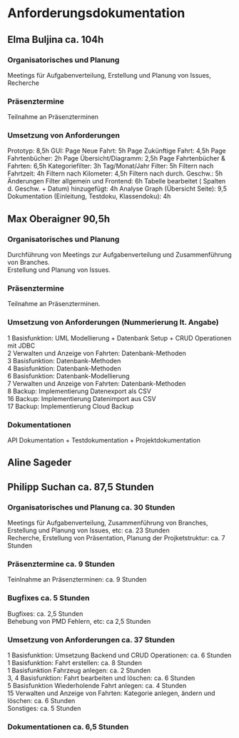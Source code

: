 # Anforderungsdokumentation

## Elma Buljina ca. 104h

### Organisatorisches und Planung
Meetings für Aufgabenverteilung, Erstellung und Planung von Issues, Recherche

### Präsenztermine 
Teilnahme an Präsenzterminen

### Umsetzung von Anforderungen 
Prototyp: 8,5h
GUI:
Page Neue Fahrt: 5h
Page Zukünftige Fahrt: 4,5h
Page Fahrtenbücher: 2h
Page Übersicht/Diagramm: 2,5h
Page Fahrtenbücher & Fahrten: 6,5h
Kategoriefilter: 3h
Tag/Monat/Jahr Filter: 5h
Filtern nach Fahrtzeit: 4h
Filtern nach Kilometer: 4,5h
Filtern nach durch. Geschw.: 5h
Änderungen Filter allgemein und Frontend: 6h
Tabelle bearbeitet ( Spalten d. Geschw. + Datum) hinzugefügt: 4h 
Analyse Graph (Übersicht Seite): 9,5
Dokumentation (Einleitung, Testdoku, Klassendoku): 4h




## Max Oberaigner 90,5h

### Organisatorisches und Planung
Durchführung von Meetings zur Aufgabenverteilung und Zusammenführung von Branches.\
Erstellung und Planung von Issues.

### Präsenztermine
Teilnahme an Präsenzterminen.

### Umsetzung von Anforderungen (Nummerierung lt. Angabe)
1 Basisfunktion: UML Modellierung + Datenbank Setup + CRUD Operationen mit JDBC\
2 Verwalten und Anzeige von Fahrten: Datenbank-Methoden\
3 Basisfunktion: Datenbank-Methoden\
4 Basisfunktion: Datenbank-Methoden\
6 Basisfunktion: Datenbank-Modellierung\
7 Verwalten und Anzeige von Fahrten: Datenbank-Methoden\
8 Backup: Implementierung Datenexport als CSV\
16 Backup: Implementierung Datenimport aus CSV\
17 Backup: Implementierung Cloud Backup

### Dokumentationen
API Dokumentation + Testdokumentation + Projektdokumentation

## Aline Sageder

## Philipp Suchan ca. 87,5 Stunden

### Organisatorisches und Planung ca. 30 Stunden
Meetings für Aufgabenverteilung, Zusammenführung von Branches, Erstellung und Planung von Issues, etc: ca. 23 Stunden\
Recherche, Erstellung von Präsentation, Planung der Projketstruktur: ca. 7 Stunden

### Präsenztermine ca. 9 Stunden
Teinlnahme an Präsenzterminen: ca. 9 Stunden

### Bugfixes ca. 5 Stunden
Bugfixes: ca. 2,5 Stunden\
Behebung von PMD Fehlern, etc: ca 2,5 Stunden

### Umsetzung von Anforderungen ca. 37 Stunden
1 Basisfunktion: Umsetzung Backend und CRUD Operationen: ca. 6 Stunden\
1 Basisfunktion: Fahrt erstellen: ca. 8 Stunden\
1 Basisfunktion Fahrzeug anlegen: ca. 2 Stunden\
3, 4 Basisfunktion: Fahrt bearbeiten und löschen: ca. 6 Stunden\
5 Basisfunktion Wiederholende Fahrt anlegen: ca. 4 Stunden\
15 Verwalten und Anzeige von Fahrten: Kategorie anlegen, ändern und löschen: ca. 6 Stunden\
Sonstiges: ca. 5 Stunden

### Dokumentationen ca. 6,5 Stunden
